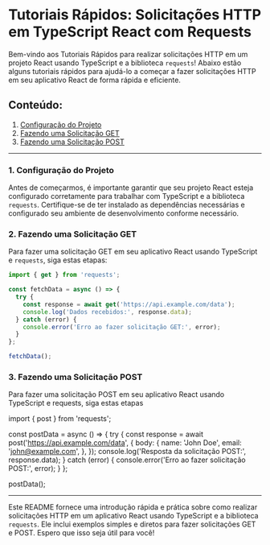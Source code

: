 # Tutoriais Rápidos: Solicitações HTTP em TypeScript React com Requests

Bem-vindo aos Tutoriais Rápidos para realizar solicitações HTTP em um projeto React usando TypeScript e a biblioteca `requests`! Abaixo estão alguns tutoriais rápidos para ajudá-lo a começar a fazer solicitações HTTP em seu aplicativo React de forma rápida e eficiente.

## Conteúdo:

1. [Configuração do Projeto](#configuração-do-projeto)
2. [Fazendo uma Solicitação GET](#fazendo-uma-solicitação-get)
3. [Fazendo uma Solicitação POST](#fazendo-uma-solicitação-post)

---

### 1. Configuração do Projeto

Antes de começarmos, é importante garantir que seu projeto React esteja configurado corretamente para trabalhar com TypeScript e a biblioteca `requests`. Certifique-se de ter instalado as dependências necessárias e configurado seu ambiente de desenvolvimento conforme necessário.

### 2. Fazendo uma Solicitação GET

Para fazer uma solicitação GET em seu aplicativo React usando TypeScript e `requests`, siga estas etapas:

```typescript
import { get } from 'requests';

const fetchData = async () => {
  try {
    const response = await get('https://api.example.com/data');
    console.log('Dados recebidos:', response.data);
  } catch (error) {
    console.error('Erro ao fazer solicitação GET:', error);
  }
};

fetchData();
```

### 3. Fazendo uma Solicitação POST
Para fazer uma solicitação POST em seu aplicativo React usando TypeScript e requests, siga estas etapas

import { post } from 'requests';

const postData = async () => {
  try {
    const response = await post('https://api.example.com/data', {
      body: {
        name: 'John Doe',
        email: 'john@example.com',
      },
    });
    console.log('Resposta da solicitação POST:', response.data);
  } catch (error) {
    console.error('Erro ao fazer solicitação POST:', error);
  }
};

postData();

------- 
Este README fornece uma introdução rápida e prática sobre como realizar solicitações HTTP em um aplicativo React usando TypeScript e a biblioteca `requests`. Ele inclui exemplos simples e diretos para fazer solicitações GET e POST. Espero que isso seja útil para você!
